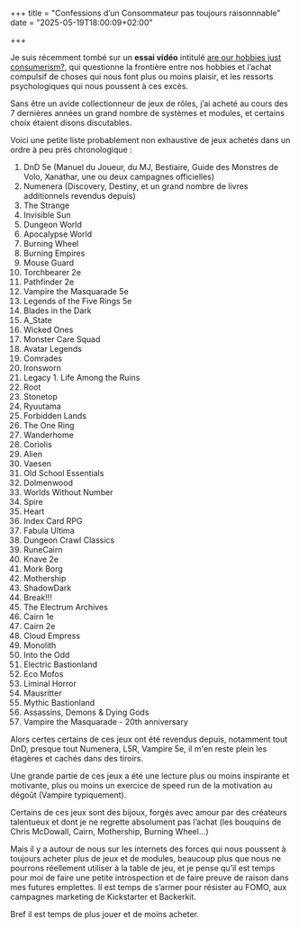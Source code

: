 +++
title = "Confessions d’un Consommateur pas toujours raisonnnable"
date = "2025-05-19T18:00:09+02:00"

+++

Je suis récemment tombé sur un **essai vidéo** intitulé [are our hobbies just consumerism?](https://www.youtube.com/watch?v=B8B8A1B1he8&t=668s), qui questionne la frontière entre nos hobbies et l’achat compulsif de choses qui nous font plus ou moins plaisir, et les ressorts psychologiques qui nous poussent à ces excès.

Sans être un avide collectionneur de jeux de rôles, j’ai acheté au cours des 7 dernières années un grand nombre de systèmes et modules, et certains choix étaient disons discutables.

Voici une petite liste probablement non exhaustive de jeux achetés dans un ordre à peu près chronologique :

1. DnD 5e (Manuel du Joueur, du MJ, Bestiaire, Guide des Monstres de Volo, Xanathar, une ou deux campagnes officielles)
1. Numenera (Discovery, Destiny, et un grand nombre de livres additionnels revendus depuis)
1. The Strange
1. Invisible Sun
1. Dungeon World
1. Apocalypse World
1. Burning Wheel
1. Burning Empires
1. Mouse Guard
1. Torchbearer 2e
1. Pathfinder 2e
1. Vampire the Masquarade 5e
1. Legends of the Five Rings 5e
1. Blades in the Dark
1. A_State
1. Wicked Ones
1. Monster Care Squad
1. Avatar Legends
1. Comrades
1. Ironsworn
1. Legacy 1. Life Among the Ruins
1. Root
1. Stonetop
1. Ryuutama
1. Forbidden Lands
1. The One Ring
1. Wanderhome
1. Coriolis
1. Alien
1. Vaesen
1. Old School Essentials
1. Dolmenwood
1. Worlds Without Number
1. Spire
1. Heart
1. Index Card RPG
1. Fabula Ultima
1. Dungeon Crawl Classics
1. RuneCairn
1. Knave 2e
1. Mork Borg
1. Mothership
1. ShadowDark
1. Break!!!
1. The Electrum Archives
1. Cairn 1e
1. Cairn 2e
1. Cloud Empress
1. Monolith
1. Into the Odd
1. Electric Bastionland
1. Eco Mofos
1. Liminal Horror
1. Mausritter
1. Mythic Bastionland
1. Assassins, Demons & Dying Gods
1. Vampire the Masquarade - 20th anniversary

Alors certes certains de ces jeux ont été revendus depuis, notamment tout DnD, presque tout Numenera, L5R, Vampire 5e, il m'en reste plein les étagères et cachés dans des tiroirs.

Une grande partie de ces jeux a été une lecture plus ou moins inspirante et motivante, plus ou moins un exercice de speed run de la motivation au dégoût (Vampire typiquement).

Certains de ces jeux sont des bijoux, forgés avec amour par des créateurs talentueux et dont je ne regrette absolument pas l’achat (les bouquins de Chris McDowall, Cairn, Mothership, Burning Wheel…)

Mais il y a autour de nous sur les internets des forces qui nous poussent à toujours acheter plus de jeux et de modules, beaucoup plus que nous ne pourrons réellement utiliser à la table de jeu, et je pense qu’il est temps pour moi de faire une petite introspection et de faire preuve de raison dans mes futures emplettes. Il est temps de s’armer pour résister au FOMO, aux campagnes marketing de Kickstarter et Backerkit.

Bref il est temps de plus jouer et de moins acheter.

